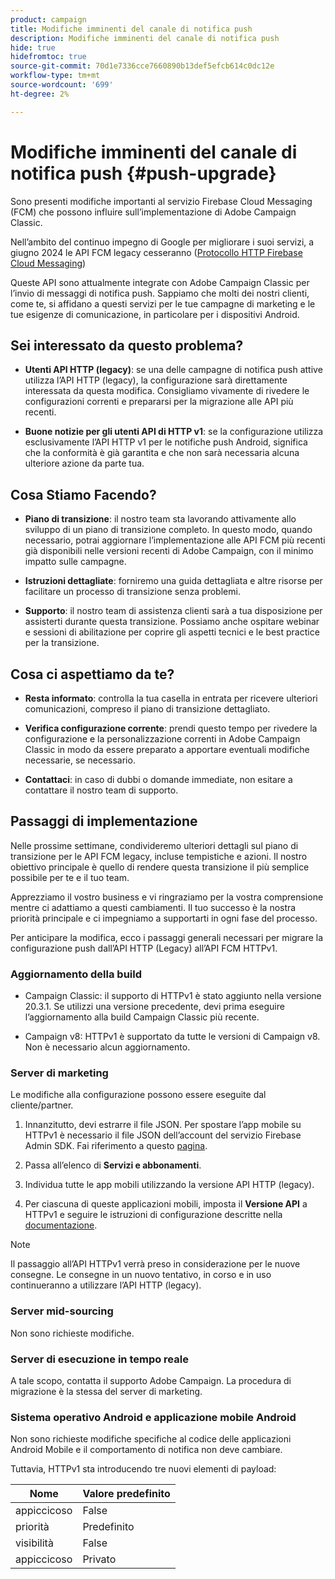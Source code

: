 ```yaml
---
product: campaign
title: Modifiche imminenti del canale di notifica push
description: Modifiche imminenti del canale di notifica push
hide: true
hidefromtoc: true
source-git-commit: 70d1e7336cce7660890b13def5efcb614c0dc12e
workflow-type: tm+mt
source-wordcount: '699'
ht-degree: 2%

---
```


# Modifiche imminenti del canale di notifica push {#push-upgrade}

Sono presenti modifiche importanti al servizio Firebase Cloud Messaging (FCM) che possono influire sull’implementazione di Adobe Campaign Classic.

Nell’ambito del continuo impegno di Google per migliorare i suoi servizi, a giugno 2024 le API FCM legacy cesseranno ([Protocollo HTTP Firebase Cloud Messaging](https://firebase.google.com/docs/cloud-messaging/http-server-ref))

Queste API sono attualmente integrate con Adobe Campaign Classic per l’invio di messaggi di notifica push. Sappiamo che molti dei nostri clienti, come te, si affidano a questi servizi per le tue campagne di marketing e le tue esigenze di comunicazione, in particolare per i dispositivi Android.

## Sei interessato da questo problema?

* **Utenti API HTTP (legacy)**: se una delle campagne di notifica push attive utilizza l’API HTTP (legacy), la configurazione sarà direttamente interessata da questa modifica. Consigliamo vivamente di rivedere le configurazioni correnti e prepararsi per la migrazione alle API più recenti.

* **Buone notizie per gli utenti API di HTTP v1**: se la configurazione utilizza esclusivamente l’API HTTP v1 per le notifiche push Android, significa che la conformità è già garantita e che non sarà necessaria alcuna ulteriore azione da parte tua.

## Cosa Stiamo Facendo?

* **Piano di transizione**: il nostro team sta lavorando attivamente allo sviluppo di un piano di transizione completo. In questo modo, quando necessario, potrai aggiornare l’implementazione alle API FCM più recenti già disponibili nelle versioni recenti di Adobe Campaign, con il minimo impatto sulle campagne.

* **Istruzioni dettagliate**: forniremo una guida dettagliata e altre risorse per facilitare un processo di transizione senza problemi.

* **Supporto**: il nostro team di assistenza clienti sarà a tua disposizione per assisterti durante questa transizione. Possiamo anche ospitare webinar e sessioni di abilitazione per coprire gli aspetti tecnici e le best practice per la transizione.

## Cosa ci aspettiamo da te?

* **Resta informato**: controlla la tua casella in entrata per ricevere ulteriori comunicazioni, compreso il piano di transizione dettagliato.

* **Verifica configurazione corrente**: prendi questo tempo per rivedere la configurazione e la personalizzazione correnti in Adobe Campaign Classic in modo da essere preparato a apportare eventuali modifiche necessarie, se necessario.

* **Contattaci**: in caso di dubbi o domande immediate, non esitare a contattare il nostro team di supporto.

## Passaggi di implementazione

Nelle prossime settimane, condivideremo ulteriori dettagli sul piano di transizione per le API FCM legacy, incluse tempistiche e azioni. Il nostro obiettivo principale è quello di rendere questa transizione il più semplice possibile per te e il tuo team.

Apprezziamo il vostro business e vi ringraziamo per la vostra comprensione mentre ci adattiamo a questi cambiamenti. Il tuo successo è la nostra priorità principale e ci impegniamo a supportarti in ogni fase del processo.

Per anticipare la modifica, ecco i passaggi generali necessari per migrare la configurazione push dall’API HTTP (Legacy) all’API FCM HTTPv1.

### Aggiornamento della build

* Campaign Classic: il supporto di HTTPv1 è stato aggiunto nella versione 20.3.1. Se utilizzi una versione precedente, devi prima eseguire l’aggiornamento alla build Campaign Classic più recente.

* Campaign v8: HTTPv1 è supportato da tutte le versioni di Campaign v8. Non è necessario alcun aggiornamento.

### Server di marketing

Le modifiche alla configurazione possono essere eseguite dal cliente/partner.

1. Innanzitutto, devi estrarre il file JSON. Per spostare l’app mobile su HTTPv1 è necessario il file JSON dell’account del servizio Firebase Admin SDK. Fai riferimento a questo [pagina](https://firebase.google.com/docs/admin/setup#initialize-sdk).

1. Passa all’elenco di **Servizi e abbonamenti**.

1. Individua tutte le app mobili utilizzando la versione API HTTP (legacy).

1. Per ciascuna di queste applicazioni mobili, imposta il **Versione API** a HTTPv1 e seguire le istruzioni di configurazione descritte nella [documentazione](https://experienceleague.adobe.com/docs/campaign-classic/using/sending-messages/sending-push-notifications/configure-the-mobile-app/configuring-the-mobile-application-android.html).

>[!NOTE]
>
>Il passaggio all’API HTTPv1 verrà preso in considerazione per le nuove consegne. Le consegne in un nuovo tentativo, in corso e in uso continueranno a utilizzare l’API HTTP (legacy).

### Server mid-sourcing

Non sono richieste modifiche.

### Server di esecuzione in tempo reale

A tale scopo, contatta il supporto Adobe Campaign. La procedura di migrazione è la stessa del server di marketing.

### Sistema operativo Android e applicazione mobile Android

Non sono richieste modifiche specifiche al codice delle applicazioni Android Mobile e il comportamento di notifica non deve cambiare.

Tuttavia, HTTPv1 sta introducendo tre nuovi elementi di payload:

| Nome | Valore predefinito |
|---|---|
| appiccicoso | False |
| priorità | Predefinito |
| visibilità | False |
| appiccicoso | Privato |
